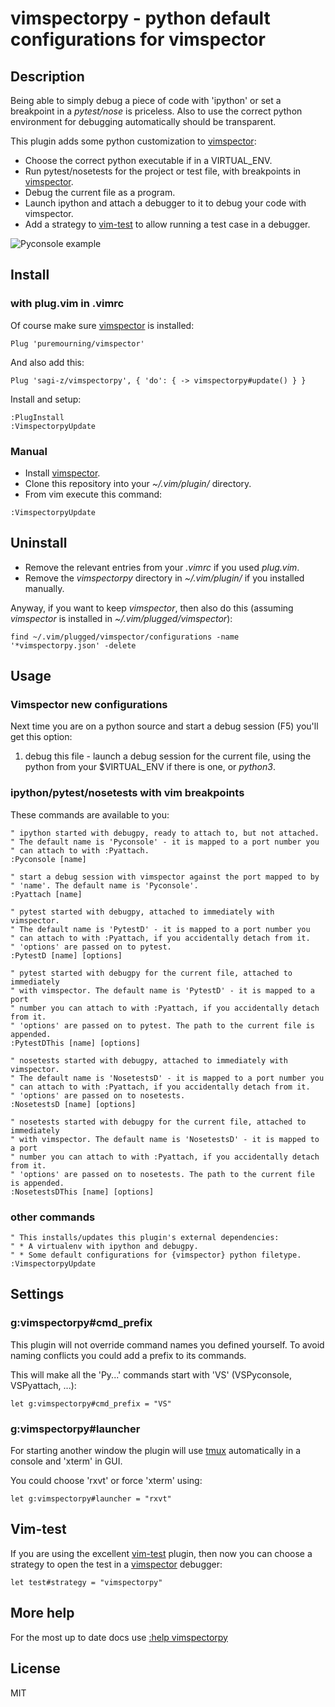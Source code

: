 # vimspectorpy - python default configurations for vimspector

## Description

Being able to simply debug a piece of code with 'ipython' or set a breakpoint
in a *pytest/nose* is priceless. Also to use the correct python
environment for debugging automatically should be transparent.

This plugin adds some python customization to [vimspector]:

* Choose the correct python executable if in a VIRTUAL_ENV.
* Run pytest/nosetests for the project or test file, with breakpoints in
  [vimspector].
* Debug the current file as a program.
* Launch ipython and attach a debugger to it to debug your code with vimspector.
* Add a strategy to [vim-test] to allow running a test case in a debugger.

![Pyconsole example](Pyconsole.gif "ipython console debug your code with vimspector")

## Install

### with plug.vim in .vimrc

Of course make sure [vimspector] is installed:

`Plug 'puremourning/vimspector'`

And also add this:

`Plug 'sagi-z/vimspectorpy', { 'do': { -> vimspectorpy#update() } }`

Install and setup:

```vim
:PlugInstall 
:VimspectorpyUpdate 
```

### Manual

* Install [vimspector].
* Clone this repository into your *~/.vim/plugin/* directory.
* From vim execute this command:

```vim
:VimspectorpyUpdate 
```

## Uninstall

* Remove the relevant entries from your *.vimrc* if you used *plug.vim*.
* Remove the *vimspectorpy* directory in *~/.vim/plugin/* if you installed manually.

Anyway, if you want to keep *vimspector*, then also do this (assuming
*vimspector* is installed in *~/.vim/plugged/vimspector*):
```
find ~/.vim/plugged/vimspector/configurations -name '*vimspectorpy.json' -delete
```


## Usage

### Vimspector new configurations

Next time you are on a python source and start a debug session (F5) you'll get
this option:

1. debug this file - launch a debug session for the current file, using the
   python from your $VIRTUAL_ENV if there is one, or *python3*.

### ipython/pytest/nosetests with vim breakpoints

These commands are available to you:

```vim
" ipython started with debugpy, ready to attach to, but not attached.
" The default name is 'Pyconsole' - it is mapped to a port number you
" can attach to with :Pyattach.
:Pyconsole [name]

" start a debug session with vimspector against the port mapped to by
" 'name'. The default name is 'Pyconsole'.
:Pyattach [name]

" pytest started with debugpy, attached to immediately with vimspector.
" The default name is 'PytestD' - it is mapped to a port number you
" can attach to with :Pyattach, if you accidentally detach from it.
" 'options' are passed on to pytest.
:PytestD [name] [options]

" pytest started with debugpy for the current file, attached to immediately
" with vimspector. The default name is 'PytestD' - it is mapped to a port
" number you can attach to with :Pyattach, if you accidentally detach from it.
" 'options' are passed on to pytest. The path to the current file is appended.
:PytestDThis [name] [options]

" nosetests started with debugpy, attached to immediately with vimspector.
" The default name is 'NosetestsD' - it is mapped to a port number you
" can attach to with :Pyattach, if you accidentally detach from it.
" 'options' are passed on to nosetests.
:NosetestsD [name] [options]

" nosetests started with debugpy for the current file, attached to immediately
" with vimspector. The default name is 'NosetestsD' - it is mapped to a port
" number you can attach to with :Pyattach, if you accidentally detach from it.
" 'options' are passed on to nosetests. The path to the current file is appended.
:NosetestsDThis [name] [options]
```

### other commands

```vim
" This installs/updates this plugin's external dependencies:
" * A virtualenv with ipython and debugpy.
" * Some default configurations for {vimspector} python filetype.
:VimspectorpyUpdate
```

## Settings

### g:vimspectorpy#cmd_prefix

This plugin will not override command names you defined yourself.  To avoid
naming conflicts you could add a prefix to its commands.

This will make all the 'Py...' commands start with 'VS' (VSPyconsole,
VSPyattach, ...):

```vim
let g:vimspectorpy#cmd_prefix = "VS"
```

### g:vimspectorpy#launcher

For starting another window the plugin will use [tmux] automatically in a
console and 'xterm' in GUI.

You could choose 'rxvt' or force 'xterm' using:

```vim
let g:vimspectorpy#launcher = "rxvt"
```

## Vim-test

If you are using the excellent [vim-test] plugin, then now you can choose a
strategy to open the test in a [vimspector] debugger:

```vim
let test#strategy = "vimspectorpy"
```

## More help

For the most up to date docs use [:help vimspectorpy](doc/vimspectorpy.txt)

## License

MIT

[vimspector]: https://github.com/puremourning/vimspector
[tmux]:       https://github.com/tmux/tmux/wiki
[vim-test]:   https://github.com/vim-test/vim-test
